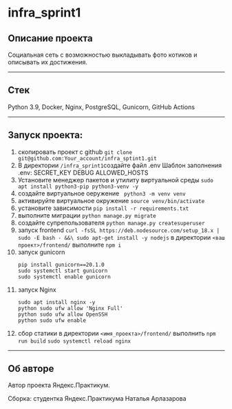 # infra_sprint1

## Описание проекта 

Социальная сеть с возможностью выкладывать фото котиков и описывать их достижения.

---
## Стек 

Python 3.9, Docker, Nginx, PostgreSQL, Gunicorn, GitHub Actions

---

## Запуcк проекта: 

   1) скопировать проект с github  `git clone git@github.com:Your_account/infra_sptint1.git`
   2) В директории `/infra_sprint1`создайте файл .env
      Шаблон заполнения .env:
         SECRET_KEY
         DEBUG
         ALLOWED_HOSTS
   3) Установите менеджер пакетов и утилиту виртуальной среды ``` sudo apt install python3-pip python3-venv -y ```
   4) создайте виртуальное оеружение ``` python3 -m venv venv``` 
   5) активируйте виртуальное окружение ```source venv/bin/activate ``` 
   6) установите зависимости ```pip install -r requirements.txt ```
   7) выполните миграции ```python manage.py migrate```
   8) создайте супрепользователя ```python manage.py createsuperuser```
   9) запуск frontend
      ```curl -fsSL https://deb.nodesource.com/setup_18.x | sudo -E bash - &&\ sudo apt-get install -y nodejs```
      в директории ```<ваш проект>/frontend/``` выполнитe ```npm i```
   10) запуск gunicorn
       ```
       pip install gunicorn==20.1.0
       sudo systemctl start gunicorn
       sudo systemctl enable gunicorn
       ```
   11) запуск Nginx
       ```
       sudo apt install nginx -y 
       python sudo ufw allow 'Nginx Full'
       python sudo ufw allow OpenSSH
       python sudo ufw enable
       ```
   12) сбор статики
      в директории ```<имя_проекта>/frontend/``` выполнить ```npm run build```
      ```sudo systemctl reload nginx```

---
## Об авторе 
Автор проекта Яндекс.Практикум. 

Сборка: студентка Яндекс.Практикума Наталья Арлазарова
